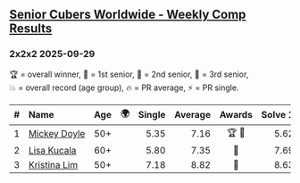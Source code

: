 <style>table {white-space: nowrap;}</style>
<link rel="stylesheet" type="text/css" href="/scw-comp/css/flags.css" />

## [Senior Cubers Worldwide - Weekly Comp Results](/scw-comp/results/)
### 2x2x2 2025-09-29

<span style="white-space: nowrap;">🏆 = overall winner</span>, <span style="white-space: nowrap;">🥇 = 1st senior</span>, <span style="white-space: nowrap;">🥈 = 2nd senior</span>, <span style="white-space: nowrap;">🥉 = 3rd senior</span>, <span style="white-space: nowrap;">💥 = overall record (age group)</span>, <span style="white-space: nowrap;">🔥 = PR average</span>, <span style="white-space: nowrap;">⚡ = PR single</span>.

| # | Name | Age | 🌍 | Single | Average | Awards | Solve 1 | Solve 2 | Solve 3 | Solve 4 | Solve 5 | Video |
| :--: | :-- | :--: | :--: | --: | --: | :--: | --: | --: | --: | --: | --: | :-- |
| 1 | [Mickey Doyle](../../persons/mickey_doyle/222.md) | 50+ | <i class="flag flag-US" /> | 5.35 | 7.16 | 🏆 🥇 | 5.62 | 8.01 | 9.16 | 7.85 | 5.35 | [Desktop](https://www.facebook.com/events/3131653436983766/permalink/3147950555354054) / [Mobile](https://m.facebook.com/events/3131653436983766?view=permalink&id=3147950555354054) |
| 2 | [Lisa Kucala](../../persons/lisa_kucala/222.md) | 60+ | <i class="flag flag-US" /> | 5.80 | 7.35 | 🥈 | 7.69 | 6.89 | 5.80 | 8.28 | 7.46 | [Desktop](https://www.facebook.com/events/3131653436983766/permalink/3148034418679001) / [Mobile](https://m.facebook.com/events/3131653436983766?view=permalink&id=3148034418679001) |
| 3 | [Kristina Lim](../../persons/kristina_lim/222.md) | 50+ | <i class="flag flag-US" /> | 7.18 | 8.82 | 🥉 | 8.63 | 8.23 | 9.92 | 7.18 | 9.60 | [Desktop](https://www.facebook.com/events/3131653436983766/permalink/3147909202024856) / [Mobile](https://m.facebook.com/events/3131653436983766?view=permalink&id=3147909202024856) |

<!-- Global site tag (gtag.js) - Google Analytics -->
<script async src="https://www.googletagmanager.com/gtag/js?id=UA-86348435-3"></script>
<script>window.dataLayer = window.dataLayer || []; function gtag() {dataLayer.push(arguments);} gtag('js', new Date()); gtag('config', 'UA-86348435-3');</script>
